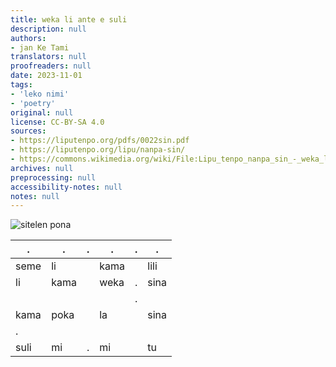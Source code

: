 ```yaml
---
title: weka li ante e suli
description: null
authors:
- jan Ke Tami
translators: null
proofreaders: null
date: 2023-11-01
tags:
- 'leko nimi'
- 'poetry'
original: null
license: CC-BY-SA 4.0
sources:
- https://liputenpo.org/pdfs/0022sin.pdf
- https://liputenpo.org/lipu/nanpa-sin/
- https://commons.wikimedia.org/wiki/File:Lipu_tenpo_nanpa_sin_-_weka_li_ante_e_suli.png
archives: null
preprocessing: null
accessibility-notes: null
notes: null
---
```


![sitelen pona](https://upload.wikimedia.org/wikipedia/commons/f/f2/Lipu_tenpo_nanpa_sin_-_weka_li_ante_e_suli.png)

.|.|.|.|.|.
-|-|-|-|-|-
seme|li||kama||lili
li|kama||weka|.|sina
|||||.
kama|poka||la||sina
|.
suli|mi|.|mi||tu
